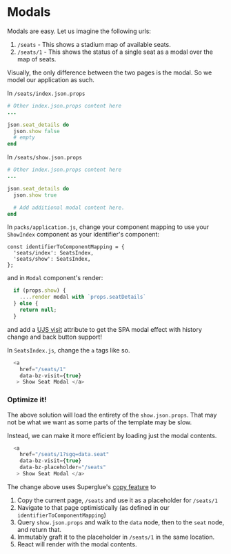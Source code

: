 # Modals

Modals are easy. Let us imagine the following urls:

1. `/seats` - This shows a stadium map of available seats.
2. `/seats/1` - This shows the status of a single seat as a modal over the map
of seats.

Visually, the only difference between the two pages is the modal. So we model
our application as such.

In `/seats/index.json.props`

```ruby
# Other index.json.props content here
...

json.seat_details do
  json.show false
  # empty
end
```

In `/seats/show.json.props`

```ruby
# Other index.json.props content here
...

json.seat_details do
  json.show true

  # Add additional modal content here.
end
```

In `packs/application.js`, change your component mapping to use your `ShowIndex`
component as your identifier's component:

```
const identifierToComponentMapping = {
  'seats/index': SeatsIndex,
  'seats/show': SeatsIndex,
};
```

and in `Modal` component's render:

```js
  if (props.show) {
    ....render modal with `props.seatDetails`
  } else {
    return null;
  }
```

and add a [UJS visit] attribute to get the SPA modal effect with history change
and back button support!

In `SeatsIndex.js`, change the `a` tags like so.

```js
  <a
    href="/seats/1"
    data-bz-visit={true}
   > Show Seat Modal </a>
```

### Optimize it!

The above solution will load the entirety of the `show.json.props`. That may
not be what we want as some parts of the template may be slow.

Instead, we can make it more efficient by loading just the modal contents.

```js
  <a
    href="/seats/1?sgq=data.seat"
    data-bz-visit={true}
    data-bz-placeholder="/seats"
   > Show Seat Modal </a>
```

The change above uses Superglue's [copy feature] to

1. Copy the current page, `/seats` and use it as a placeholder for `/seats/1`
2. Navigate to that page optimistically (as defined in our `identifierToComponentMapping`)
3. Query `show.json.props` and walk to the `data` node, then to the `seat` node,
and return that.
4. Immutably graft it to the placeholder in `/seats/1` in the same location.
5. React will render with the modal contents.

[copy feature]: ./navigation.md#placeholders
[UJS visit]: ./navigation.md#single-page-navigation-using-visit
